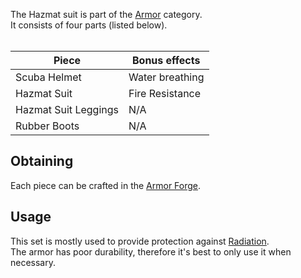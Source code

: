 The Hazmat suit is part of the [Armor](https://github.com/TheBusyBiscuit/Slimefun4/wiki/Armor) category.<br>
It consists of four parts (listed below).<br><br>

| Piece  |  Bonus effects  |
| ------------- | -------------  |
| Scuba Helmet  |  Water breathing  |
| Hazmat Suit  |  Fire Resistance  |
| Hazmat Suit Leggings |  N/A  |
| Rubber Boots |  N/A  |

## Obtaining
Each piece can be crafted in the [Armor Forge](https://github.com/TheBusyBiscuit/Slimefun4/wiki/Armor-Forge).

## Usage
This set is mostly used to provide protection against [Radiation](https://github.com/TheBusyBiscuit/Slimefun4/wiki/Radiation).<br>
The armor has poor durability, therefore it's best to only use it when necessary.
